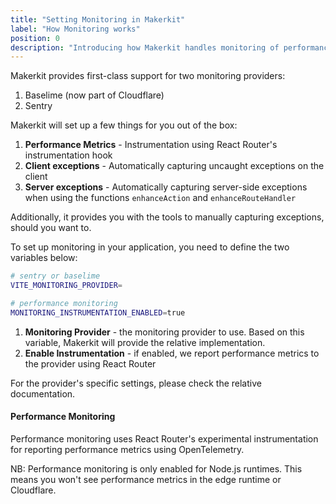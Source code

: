 ```yaml
---
title: "Setting Monitoring in Makerkit"
label: "How Monitoring works"
position: 0
description: "Introducing how Makerkit handles monitoring of performance metrics and exceptions in the React Router Supabase SaaS kit"
---
```


Makerkit provides first-class support for two monitoring providers:

1. Baselime (now part of Cloudflare)
2. Sentry

Makerkit will set up a few things for you out of the box:

1. **Performance Metrics** - Instrumentation using React Router's instrumentation hook
2. **Client exceptions** - Automatically capturing uncaught exceptions on the client
3. **Server exceptions** - Automatically capturing server-side exceptions when using the functions `enhanceAction` and `enhanceRouteHandler`

Additionally, it provides you with the tools to manually capturing exceptions, should you want to.

To set up monitoring in your application, you need to define the two variables below:

```bash
# sentry or baselime
VITE_MONITORING_PROVIDER=

# performance monitoring
MONITORING_INSTRUMENTATION_ENABLED=true
```

1. **Monitoring Provider** - the monitoring provider to use. Based on this variable, Makerkit will provide the relative implementation.
2. **Enable Instrumentation** - if enabled, we report performance metrics to the provider using React Router

For the provider's specific settings, please check the relative documentation.

#### Performance Monitoring

Performance monitoring uses React Router's experimental instrumentation for reporting performance metrics using OpenTelemetry.

NB: Performance monitoring is only enabled for Node.js runtimes. This means you won't see performance metrics in the edge runtime or Cloudflare.